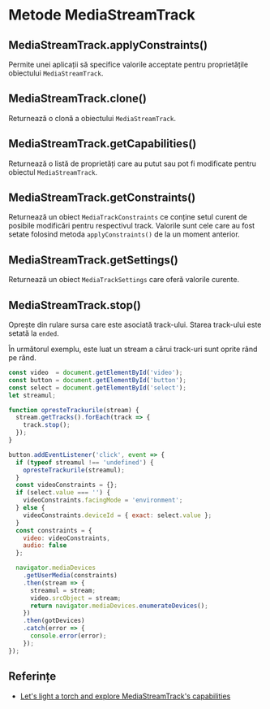 # Metode MediaStreamTrack

## MediaStreamTrack.applyConstraints()

Permite unei aplicații să specifice valorile acceptate pentru proprietățile obiectului `MediaStreamTrack`.

## MediaStreamTrack.clone()

Returnează o clonă a obiectului `MediaStreamTrack`.

## MediaStreamTrack.getCapabilities()

Returnează o listă de proprietăți care au putut sau pot fi modificate pentru obiectul `MediaStreamTrack`.

## MediaStreamTrack.getConstraints()

Returnează un obiect `MediaTrackConstraints` ce conține setul curent de posibile modificări pentru respectivul track. Valorile sunt cele care au fost setate folosind metoda `applyConstraints()` de la un moment anterior.

## MediaStreamTrack.getSettings()

Returnează un obiect `MediaTrackSettings` care oferă valorile curente.

## MediaStreamTrack.stop()

Oprește din rulare sursa care este asociată track-ului. Starea track-ului este setată la `ended`.

În următorul exemplu, este luat un stream a cărui track-uri sunt oprite rând pe rând.

```javascript
const video  = document.getElementById('video');
const button = document.getElementById('button');
const select = document.getElementById('select');
let streamul;

function opresteTrackurile(stream) {
  stream.getTracks().forEach(track => {
    track.stop();
  });
}

button.addEventListener('click', event => {
  if (typeof streamul !== 'undefined') {
    opresteTrackurile(streamul);
  }
  const videoConstraints = {};
  if (select.value === '') {
    videoConstraints.facingMode = 'environment';
  } else {
    videoConstraints.deviceId = { exact: select.value };
  }
  const constraints = {
    video: videoConstraints,
    audio: false
  };

  navigator.mediaDevices
    .getUserMedia(constraints)
    .then(stream => {
      streamul = stream;
      video.srcObject = stream;
      return navigator.mediaDevices.enumerateDevices();
    })
    .then(gotDevices)
    .catch(error => {
      console.error(error);
    });
});
```

## Referințe

- [Let's light a torch and explore MediaStreamTrack's capabilities](https://www.oberhofer.co/mediastreamtrack-and-its-capabilities/)
